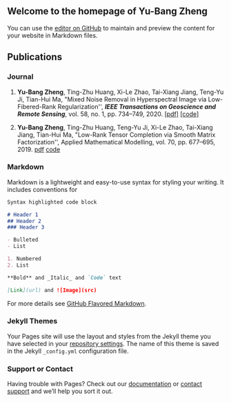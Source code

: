 ## Welcome to the homepage of Yu-Bang Zheng

You can use the [editor on GitHub](https://github.com/YuBangZheng/yubangzheng.github.io/edit/master/index.md) to maintain and preview the content for your website in Markdown files.

## Publications 

### Journal

1. **Yu-Bang Zheng**, Ting-Zhu Huang, Xi-Le Zhao, Tai-Xiang Jiang, Teng-Yu Ji, Tian-Hui Ma, "Mixed Noise Removal in Hyperspectral Image via Low-Fibered-Rank Regularization'', _**IEEE Transactions on Geoscience and Remote Sensing**_, vol. 58, no. 1, pp. 734–749, 2020. [[pdf]](https://ieeexplore.ieee.org/document/8854307) [[code]](https://github.com/YuBangZheng/code_TGRS_low-fibered-rank)


2. **Yu-Bang Zheng**, Ting-Zhu Huang, Teng-Yu Ji, Xi-Le Zhao, Tai-Xiang Jiang, Tian-Hui Ma, "Low-Rank Tensor Completion via Smooth Matrix Factorization'', Applied Mathematical Modelling, vol. 70, pp. 677–695, 2019. [pdf](https://ieeexplore.ieee.org/document/8854307) [code]()

### Markdown

Markdown is a lightweight and easy-to-use syntax for styling your writing. It includes conventions for

```markdown
Syntax highlighted code block

# Header 1
## Header 2
### Header 3

- Bulleted
- List

1. Numbered
2. List

**Bold** and _Italic_ and `Code` text

[Link](url) and ![Image](src)
```

For more details see [GitHub Flavored Markdown](https://guides.github.com/features/mastering-markdown/).

### Jekyll Themes

Your Pages site will use the layout and styles from the Jekyll theme you have selected in your [repository settings](https://github.com/YuBangZheng/yubangzheng.github.io/settings). The name of this theme is saved in the Jekyll `_config.yml` configuration file.

### Support or Contact

Having trouble with Pages? Check out our [documentation](https://help.github.com/categories/github-pages-basics/) or [contact support](https://github.com/contact) and we’ll help you sort it out.
